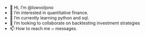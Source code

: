 - 👋 Hi, I’m @lowvoljono
- 👀 I’m interested in quantitative finance.
- 🌱 I’m currently learning python and sql.
- 💞️ I’m looking to collaborate on backtesting investment strategies
- 📫 How to reach me ~ messages.

<!---
lowvoljono/lowvoljono is a ✨ special ✨ repository because its `README.md` (this file) appears on your GitHub profile.
You can click the Preview link to take a look at your changes.
--->
